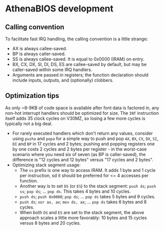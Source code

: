 # AthenaBIOS development

## Calling convention

To facilitate fast IRQ handling, the calling convention is a little strange:

- AX is always callee-saved.
- BP is always caller-saved.
- SS is always callee-saved. It is equal to 0x0000 (IRAM) on entry.
- BX, CX, DX, SI, DI, DS, ES are callee-saved by default, but may be caller-saved within some IRQ handlers.
- Arguments are passed in registers; the function declaration should include inputs, outputs, and (optionally) clobbers.

## Optimization tips

As only ~8-9KB of code space is available after font data is factored in, any non-hot interrupt handlers should
be optimized for size. The `INT` instruction itself adds 35 clock cycles on V30MZ, so losing a few more cycles
is typically not a big deal.

- For rarely executed handlers which don't return any values, consider using `pusha` and `popa` for a simple way to push and pop `AX`, `BX`, `CX`, `DX`, `SI`, `DI` and `BP` in 17 cycles and 2 bytes; pushing and popping registers one by one costs 2 cycles and 2 bytes per register - in the worst-case scenario where you need six of seven (as BP is caller-saved), the difference is "12 cycles and 12 bytes" versus "17 cycles and 2 bytes".
- Optimizing stack segment usage:
  - The `ss` prefix is one way to access IRAM. It adds 1 byte and 1 cycle per instruction, sd it should be preferred for <= 4 accesses per function.
  - Another way is to set `DS` (or `ES`) to the stack segment: `push ds`; `push ss`; `pop ds`; ... `pop ds`. This takes 4 bytes and 10 cycles.
  - `push ds`; `push 0x0000`; `pop ds`; ... `pop ds` takes 5 bytes and 9 cycles.
  - `push ds`; `xor ax, ax`; `mov ds, ax`; ... `pop ds` takes 6 bytes and 8 cycles.
  - When both `DS` and `ES` are set to the stack segment, the above approach scales a little more favorably: 10 bytes and 15 cycles versus 8 bytes and 20 cycles.
